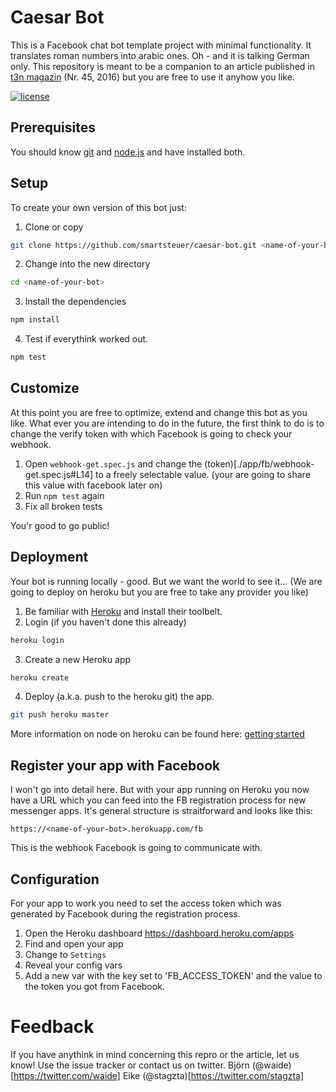 # Caesar Bot

This is a Facebook chat bot template project with minimal functionality.
It translates roman numbers into arabic ones. Oh - and it is talking
German only.
This repository is meant to be a companion to an article published in [t3n magazin](http://t3n.de/magazin/) (Nr. 45, 2016) but you are free to use it anyhow you like. 

[![license](https://img.shields.io/github/license/mashape/apistatus.svg?maxAge=2592000?style=flat-square)](LICENSE.txt)

## Prerequisites

You should know [git](https://git-scm.com/ "Git Homepage") and
[node.js](https://nodejs.org/en/ "Get nodejs") and have installed both.

## Setup

To create your own version of this bot just:

1. Clone or copy
```bash
git clone https://github.com/smartsteuer/caesar-bot.git <name-of-your-bot>
```
2. Change into the new directory
```bash
cd <name-of-your-bot>
```

3. Install the dependencies
```bash
npm install
```

4. Test if everythink worked out.
```bash
npm test
```

## Customize
At this point you are free to optimize, extend and change this bot as you like. What ever you are intending to do in the future, the first think to do is to change the verify token with which Facebook is going to check your webhook.
 
1. Open `webhook-get.spec.js` and change the (token)[./app/fb/webhook-get.spec.js#L14] to a freely selectable value. (your are going to share this value with facebook later on)
2. Run `npm test` again
3. Fix all broken tests

You'r good to go public!

## Deployment
Your bot is running locally - good. But we want the world to see it…
(We are going to deploy on heroku but you are free to take any provider you like)

1. Be familiar with [Heroku](https://www.heroku.com/home "Heroku homepage") and install their toolbelt.
2. Login (if you haven't done this already)
```bash
heroku login
```

3. Create a new Heroku app
```bash
heroku create
```

4. Deploy (a.k.a. push to the heroku git) the app.
```bash
git push heroku master
```

More information on node on heroku can be found here: [getting started](https://devcenter.heroku.com/articles/getting-started-with-nodejs)

## Register your app with Facebook
I won't go into detail here. But with your app running on Heroku you now have a URL which you can feed into the FB registration process for new messenger apps.
It's general structure is straitforward and looks like this:
```
https://<name-of-your-bot>.herokuapp.com/fb
```

This is the webhook Facebook is going to communicate with.

## Configuration
For your app to work you need to set the access token which was generated by Facebook during the registration process.

1. Open the Heroku dashboard https://dashboard.heroku.com/apps
2. Find and open your app
3. Change to `Settings`
4. Reveal your config vars
5. Add a new var with the key set to 'FB_ACCESS_TOKEN' and the value to the token you got from Facebook.

# Feedback
If you have anythink in mind concerning this repro or the article, let us know! 
 Use the issue tracker or contact us on twitter.
 Björn (@waide)[https://twitter.com/waide]
 Eike (@stagzta)[https://twitter.com/stagzta]



